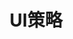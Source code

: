 ---
title: "UI策略"
weight: 6
docscope: system
description: 通过定义隐藏操作菜单、配置回调地址的策略，并将策略分配给对应项目、域、全局，从而实现自定义控制前端显示菜单、显示页面等。
---